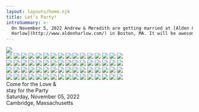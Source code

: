 ```yaml
---
layout: layouts/home.njk
title: Let's Party!
introSummary: >-
  On November 5, 2022 Andrew & Meredith are getting married at [Alden &
  Harlow](http://www.aldenharlow.com/) in Boston, MA. It will be awesome.
---
```

<style>
  body {
    height: 100vh;
  }

  main {
    flex-shrink: 1;
  }
</style>
<div class="page-content">
  <div class="col img-col">
    <div class="img-wrapper">
      <img src="https://res.cloudinary.com/aborstein/image/upload/c_scale,h_1200,q_auto:best,c_fill,g_auto:faces/v1660502773/meredrew-box.webp">
    </div>
  </div>

  <div class="col text-col">
    <div class="all-blobs">
      <div class="blobs left">
        <div class="blob-wrapper">
          <img class="blob purple b" src="/images/blob-09.svg" />
          <img class="blob purple c" src="/images/blob-09.svg" />
          <img class="blob blue-light-2" src="/images/blob-06.svg" />
          <img class="blob purple d" src="/images/blob-09.svg" />
          <img class="blob blue-light-1" src="/images/blob-05.svg" />
          <img class="blob blue-light-3" src="/images/blob-07.svg" />
          <img class="blob blue-intense-1 b" src="/images/blob-04.svg" />
          <img class="blob blue-intense-2" src="/images/blob-08.svg" />
          <img class="blob blue-soft-1 a" src="/images/blob-01.svg" />
          <img class="blob blue b" src="/images/blob-03.svg" />
          <img class="blob blue-soft-2 a" src="/images/blob-02.svg" />
          <img class="blob blue a" src="/images/blob-03.svg" />
          <img class="blob blue-soft-1 b" src="/images/blob-01.svg" />
          <img class="blob blue-intense-1 a" src="/images/blob-04.svg" />
          <img class="blob blue c" src="/images/blob-03.svg" />
          <img class="blob blue-soft-2 b" src="/images/blob-02.svg" />
        </div>
      </div>
      <div class="blobs right">
        <div class="blob-wrapper">
          <img class="blob purple b" src="/images/blob-09.svg" />
          <img class="blob purple c" src="/images/blob-09.svg" />
          <img class="blob blue-light-2" src="/images/blob-06.svg" />
          <img class="blob purple d" src="/images/blob-09.svg" />
          <img class="blob blue-light-1" src="/images/blob-05.svg" />
          <img class="blob blue-light-3" src="/images/blob-07.svg" />
          <img class="blob blue-intense-1 b" src="/images/blob-04.svg" />
          <img class="blob blue-intense-2" src="/images/blob-08.svg" />
          <img class="blob blue-soft-1 a" src="/images/blob-01.svg" />
          <img class="blob blue b" src="/images/blob-03.svg" />
          <img class="blob blue-soft-2 a" src="/images/blob-02.svg" />
          <img class="blob blue a" src="/images/blob-03.svg" />
          <img class="blob blue-soft-1 b" src="/images/blob-01.svg" />
          <img class="blob blue-intense-1 a" src="/images/blob-04.svg" />
          <img class="blob blue c" src="/images/blob-03.svg" />
          <img class="blob blue-soft-2 b" src="/images/blob-02.svg" />
        </div>
      </div>
      <div class="blobs bottom">
        <div class="blob-wrapper">
          <img class="blob purple b" src="/images/blob-09.svg" />
          <img class="blob purple c" src="/images/blob-09.svg" />
          <img class="blob blue-light-2" src="/images/blob-06.svg" />
          <img class="blob purple d" src="/images/blob-09.svg" />
          <img class="blob blue-light-1" src="/images/blob-05.svg" />
          <img class="blob blue-light-3" src="/images/blob-07.svg" />
          <img class="blob blue-intense-1 b" src="/images/blob-04.svg" />
          <img class="blob blue-intense-2" src="/images/blob-08.svg" />
          <img class="blob blue-soft-1 a" src="/images/blob-01.svg" />
          <img class="blob blue b" src="/images/blob-03.svg" />
          <img class="blob blue-soft-2 a" src="/images/blob-02.svg" />
          <img class="blob blue a" src="/images/blob-03.svg" />
          <img class="blob blue-soft-1 b" src="/images/blob-01.svg" />
          <img class="blob blue-intense-1 a" src="/images/blob-04.svg" />
          <img class="blob blue c" src="/images/blob-03.svg" />
          <img class="blob blue-soft-2 b" src="/images/blob-02.svg" />
        </div>
      </div>
      <div class="blobs">
        <div class="blob-wrapper">
          <img class="blob purple b" src="/images/blob-09.svg" />
          <img class="blob purple c" src="/images/blob-09.svg" />
          <img class="blob blue-light-2" src="/images/blob-06.svg" />
          <img class="blob purple d" src="/images/blob-09.svg" />
          <img class="blob blue-light-1" src="/images/blob-05.svg" />
          <img class="blob blue-light-3" src="/images/blob-07.svg" />
          <img class="blob blue-intense-1 b" src="/images/blob-04.svg" />
          <img class="blob blue-intense-2" src="/images/blob-08.svg" />
          <img class="blob blue-soft-1 a" src="/images/blob-01.svg" />
          <img class="blob blue b" src="/images/blob-03.svg" />
          <img class="blob blue-soft-2 a" src="/images/blob-02.svg" />
          <img class="blob blue a" src="/images/blob-03.svg" />
          <img class="blob blue-soft-1 b" src="/images/blob-01.svg" />
          <img class="blob blue-intense-1 a" src="/images/blob-04.svg" />
          <img class="blob blue c" src="/images/blob-03.svg" />
          <img class="blob blue-soft-2 b" src="/images/blob-02.svg" />
        </div>
        <div class="noise"></div>
      </div>
    </div>
    <div class="text">
      <div class="one">
        <span class="come">Come for the</span>
        <span class="love">Love</span>
        <span class="and">&</span>
      </div>
      <div class="two">
        <span class="stay">stay for the</span>
        <span class="party">Party</span>
      </div>
    </div>
    <div class="meta">
      <div class="date-and-time">
        <time>Saturday, November 05, 2022</time>
      </div>
      <div class="location">
        <span>Cambridge, Massachusetts</span>
      </div>
    </div>
  </div>
</div>
